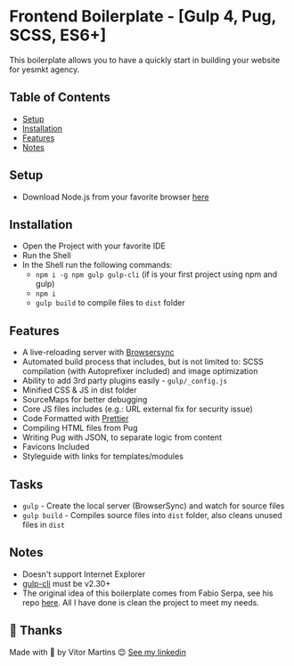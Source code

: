 # Frontend Boilerplate - [Gulp 4, Pug, SCSS, ES6+]

This boilerplate allows you to have a quickly start in building your website for yesmkt agency.

## Table of Contents

- [Setup](#setup)
- [Installation](#installation)
- [Features](#features)
- [Notes](#notes)

## Setup

- Download Node.js from your favorite browser [here](https://nodejs.org/en/download/)

## Installation

- Open the Project with your favorite IDE
- Run the Shell
- In the Shell run the following commands:
  - `npm i -g npm gulp gulp-cli` (if is your first project using npm and gulp)
  - `npm i`
  - `gulp build` to compile files to `dist` folder

## Features

- A live-reloading server with [Browsersync](https://browsersync.io/)
- Automated build process that includes, but is not limited to: SCSS compilation (with Autoprefixer included) and image optimization
- Ability to add 3rd party plugins easily - `gulp/_config.js`
- Minified CSS & JS in dist folder
- SourceMaps for better debugging
- Core JS files includes (e.g.: URL external fix for security issue)
- Code Formatted with [Prettier](https://prettier.io/)
- Compiling HTML files from Pug
- Writing Pug with JSON, to separate logic from content
- Favicons Included
- Styleguide with links for templates/modules

## Tasks

- `gulp` - Create the local server (BrowserSync) and watch for source files
- `gulp build` - Compiles source files into `dist` folder, also cleans unused files in `dist`

## Notes

- Doesn't support Internet Explorer
- [gulp-cli](https://github.com/gulpjs/gulp-cli) must be v2.30+
- The original idea of this boilerplate comes from Fabio Serpa, see his repo [here](https://github.com/dippas/Frontend-StarterKit). All I have done is clean the project to meet my needs.

## 📝 Thanks

Made with 💜 by Vitor Martins 😊 [See my linkedin](https://www.linkedin.com/in/vitor-martinss/)